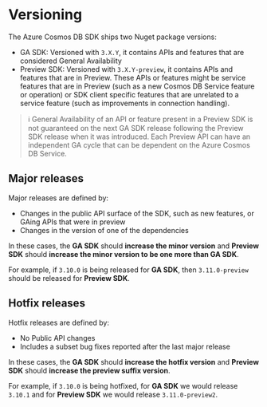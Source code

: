 # Versioning

The Azure Cosmos DB SDK ships two Nuget package versions:

* GA SDK: Versioned with `3.X.Y`, it contains APIs and features that are considered General Availability
* Preview SDK: Versioned with `3.X.Y-preview`, it contains APIs and features that are in Preview. These APIs or features might be service features that are in Preview (such as a new Cosmos DB Service feature or operation) or SDK client specific features that are unrelated to a service feature (such as improvements in connection handling).

> :information_source: General Availability of an API or feature present in a Preview SDK is not guaranteed on the next GA SDK release following the Preview SDK release when it was introduced. Each Preview API can have an independent GA cycle that can be dependent on the Azure Cosmos DB Service.

## Major releases

Major releases are defined by: 

* Changes in the public API surface of the SDK, such as new features, or GAing APIs that were in preview
* Changes in the version of one of the dependencies

In these cases, the **GA SDK** should **increase the minor version** and **Preview SDK** should **increase the minor version to be one more than GA SDK**.

For example, if `3.10.0` is being released for **GA SDK**, then `3.11.0-preview` should be released for **Preview SDK**.

## Hotfix releases

Hotfix releases are defined by:

* No Public API changes
* Includes a subset bug fixes reported after the last major release

In these cases, the **GA SDK** should **increase the hotfix version** and **Preview SDK** should **increase the preview suffix version**.

For example, if `3.10.0` is being hotfixed, for **GA SDK** we would release `3.10.1` and for **Preview SDK** we would release `3.11.0-preview2`.
